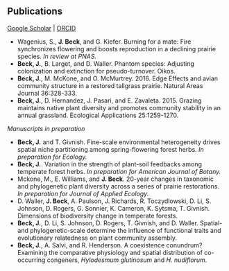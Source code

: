 ## Publications

[Google Scholar](https://scholar.google.com/citations?user=IC3onsQAAAAJ&hl=en&oi=ao)  \|  [ORCID](https://orcid.org/0000-0001-9515-5440)

* Wagenius, S., **J. Beck**, and G. Kiefer. Burning for a mate: Fire synchronizes flowering and boosts reproduction in a declining prairie species. *In review at PNAS.*
* **Beck, J.**, B. Larget, and D. Waller. Phantom species: Adjusting colonization and extinction for pseudo-turnover. Oikos.
* **Beck, J.**, M. McKone, and O. McMurtrey. 2016. Edge Effects and avian community structure in a restored tallgrass prairie. Natural Areas Journal 36:328-333.
* **Beck, J.**, D. Hernandez, J. Pasari, and E. Zavaleta. 2015. Grazing maintains native plant diversity and promotes community stability in an annual grassland. Ecological Applications 25:1259-1270.

*Manuscripts in preparation*

* **Beck, J.** and T. Givnish. Fine-scale environmental heterogeneity drives spatial niche partitioning among spring-flowering forest herbs. *In preparation for Ecology.*
* **Beck, J.**. Variation in the strength of plant-soil feedbacks among temperate forest herbs. *In preparation for American Journal of Botany.*
* Mckone, M., E. Williams, and **J. Beck**. 20-year changes in taxonomic and phylogenetic plant diversity across a series of prairie restorations. *In preparation for Journal of Applied Ecology.*
* D. Waller, **J. Beck**, A. Paulson, J. Richards, R. Toczydlowski, D. Li, S. Johnson, D. Rogers, G. Sonnier, K. Cameron, K. Sytsma, T. Givnish. Dimensions of biodiversity change in temperate forests.
* **Beck, J.**, D. Li, S. Johnson, D. Rogers, T. Givnish, and D. Waller. Spatial- and phylogenetic-scale determine the influence of functional traits and evolutionary relatedness on plant community assembly.
* **Beck, J.**, A. Salvi, and R. Henderson. A coexistence conundrum? Examining the comparative physiology and spatial distribution of co-occurring congeners, *Hylodesmum glutinosum* and *H. nudiflorum*.
